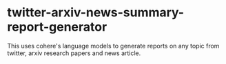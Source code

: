 # twitter-arxiv-news-summary-report-generator
This uses cohere's language models to generate reports on any topic from twitter, arxiv research papers and news article.
